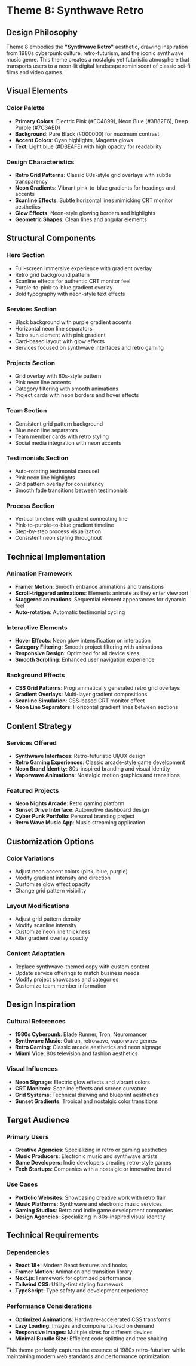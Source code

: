 # Theme 8: Synthwave Retro

## Design Philosophy

Theme 8 embodies the **"Synthwave Retro"** aesthetic, drawing inspiration from 1980s cyberpunk culture, retro-futurism, and the iconic synthwave music genre. This theme creates a nostalgic yet futuristic atmosphere that transports users to a neon-lit digital landscape reminiscent of classic sci-fi films and video games.

## Visual Elements

### Color Palette
- **Primary Colors**: Electric Pink (#EC4899), Neon Blue (#3B82F6), Deep Purple (#7C3AED)
- **Background**: Pure Black (#000000) for maximum contrast
- **Accent Colors**: Cyan highlights, Magenta glows
- **Text**: Light blue (#DBEAFE) with high opacity for readability

### Design Characteristics
- **Retro Grid Patterns**: Classic 80s-style grid overlays with subtle transparency
- **Neon Gradients**: Vibrant pink-to-blue gradients for headings and accents
- **Scanline Effects**: Subtle horizontal lines mimicking CRT monitor aesthetics
- **Glow Effects**: Neon-style glowing borders and highlights
- **Geometric Shapes**: Clean lines and angular elements

## Structural Components

### Hero Section
- Full-screen immersive experience with gradient overlay
- Retro grid background pattern
- Scanline effects for authentic CRT monitor feel
- Purple-to-pink-to-blue gradient overlay
- Bold typography with neon-style text effects

### Services Section
- Black background with purple gradient accents
- Horizontal neon line separators
- Retro sun element with pink gradient
- Card-based layout with glow effects
- Services focused on synthwave interfaces and retro gaming

### Projects Section
- Grid overlay with 80s-style pattern
- Pink neon line accents
- Category filtering with smooth animations
- Project cards with neon borders and hover effects

### Team Section
- Consistent grid pattern background
- Blue neon line separators
- Team member cards with retro styling
- Social media integration with neon accents

### Testimonials Section
- Auto-rotating testimonial carousel
- Pink neon line highlights
- Grid pattern overlay for consistency
- Smooth fade transitions between testimonials

### Process Section
- Vertical timeline with gradient connecting line
- Pink-to-purple-to-blue gradient timeline
- Step-by-step process visualization
- Consistent neon styling throughout

## Technical Implementation

### Animation Framework
- **Framer Motion**: Smooth entrance animations and transitions
- **Scroll-triggered animations**: Elements animate as they enter viewport
- **Staggered animations**: Sequential element appearances for dynamic feel
- **Auto-rotation**: Automatic testimonial cycling

### Interactive Elements
- **Hover Effects**: Neon glow intensification on interaction
- **Category Filtering**: Smooth project filtering with animations
- **Responsive Design**: Optimized for all device sizes
- **Smooth Scrolling**: Enhanced user navigation experience

### Background Effects
- **CSS Grid Patterns**: Programmatically generated retro grid overlays
- **Gradient Overlays**: Multi-layer gradient compositions
- **Scanline Simulation**: CSS-based CRT monitor effect
- **Neon Line Separators**: Horizontal gradient lines between sections

## Content Strategy

### Services Offered
- **Synthwave Interfaces**: Retro-futuristic UI/UX design
- **Retro Gaming Experiences**: Classic arcade-style game development
- **Neon Brand Identity**: 80s-inspired branding and visual identity
- **Vaporwave Animations**: Nostalgic motion graphics and transitions

### Featured Projects
- **Neon Nights Arcade**: Retro gaming platform
- **Sunset Drive Interface**: Automotive dashboard design
- **Cyber Punk Portfolio**: Personal branding project
- **Retro Wave Music App**: Music streaming application

## Customization Options

### Color Variations
- Adjust neon accent colors (pink, blue, purple)
- Modify gradient intensity and direction
- Customize glow effect opacity
- Change grid pattern visibility

### Layout Modifications
- Adjust grid pattern density
- Modify scanline intensity
- Customize neon line thickness
- Alter gradient overlay opacity

### Content Adaptation
- Replace synthwave-themed copy with custom content
- Update service offerings to match business needs
- Modify project showcases and categories
- Customize team member information

## Design Inspiration

### Cultural References
- **1980s Cyberpunk**: Blade Runner, Tron, Neuromancer
- **Synthwave Music**: Outrun, retrowave, vaporwave genres
- **Retro Gaming**: Classic arcade aesthetics and neon signage
- **Miami Vice**: 80s television and fashion aesthetics

### Visual Influences
- **Neon Signage**: Electric glow effects and vibrant colors
- **CRT Monitors**: Scanline effects and screen curvature
- **Grid Systems**: Technical drawing and blueprint aesthetics
- **Sunset Gradients**: Tropical and nostalgic color transitions

## Target Audience

### Primary Users
- **Creative Agencies**: Specializing in retro or gaming aesthetics
- **Music Producers**: Electronic music and synthwave artists
- **Game Developers**: Indie developers creating retro-style games
- **Tech Startups**: Companies with a nostalgic or innovative brand

### Use Cases
- **Portfolio Websites**: Showcasing creative work with retro flair
- **Music Platforms**: Synthwave and electronic music services
- **Gaming Studios**: Retro and indie game development companies
- **Design Agencies**: Specializing in 80s-inspired visual identity

## Technical Requirements

### Dependencies
- **React 18+**: Modern React features and hooks
- **Framer Motion**: Animation and transition library
- **Next.js**: Framework for optimized performance
- **Tailwind CSS**: Utility-first styling framework
- **TypeScript**: Type safety and development experience

### Performance Considerations
- **Optimized Animations**: Hardware-accelerated CSS transforms
- **Lazy Loading**: Images and components load on demand
- **Responsive Images**: Multiple sizes for different devices
- **Minimal Bundle Size**: Efficient code splitting and tree shaking

This theme perfectly captures the essence of 1980s retro-futurism while maintaining modern web standards and performance optimization.